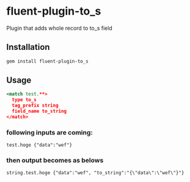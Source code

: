 # fluent-plugin-to_s

Plugin that adds whole record to to_s field

## Installation

```bash
gem install fluent-plugin-to_s
```

## Usage

```xml
<match test.**>
  type to_s
  tag_prefix string
  field_name to_string
</match>
```

### following inputs are coming:

```
test.hoge {"data":"wef"}
```

### then output becomes as belows

```
string.test.hoge {"data":"wef", "to_string":"{\"data\":\"wef\"}"}
```

